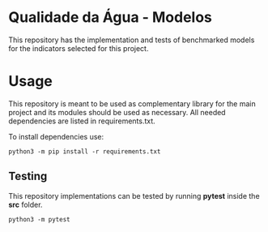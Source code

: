 # Qualidade da Água - Modelos

This repository has the implementation and tests of benchmarked models for the indicators selected for this project.

# Usage

This repository is meant to be used as complementary library for the main project and its modules should be used as necessary. All needed dependencies are listed in requirements.txt.

To install dependencies use:

    python3 -m pip install -r requirements.txt

## Testing

This repository implementations can be tested by running **pytest** inside the **src** folder.

    python3 -m pytest